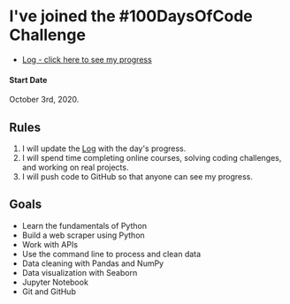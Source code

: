 # I've joined the #100DaysOfCode Challenge

* [Log - click here to see my progress](log.md)

#### Start Date
October 3rd, 2020.

## Rules
1. I will update the [Log](log.md) with the day's progress.
2. I will spend time completing online courses, solving coding challenges, and working on real projects.
3. I will push code to GitHub so that anyone can see my progress.

## Goals
- Learn the fundamentals of Python 
- Build a web scraper using Python
- Work with APIs
- Use the command line to process and clean data
- Data cleaning with Pandas and NumPy
- Data visualization with Seaborn
- Jupyter Notebook
- Git and GitHub